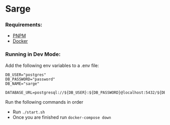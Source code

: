 # Sarge

### Requirements:

- [PNPM](https://pnpm.io/installation)
- [Docker](https://docs.docker.com/desktop/)

### Running in Dev Mode:

Add the following env variables to a .env file:

```
DB_USER="postgres"
DB_PASSWORD="password"
DB_NAME="sarge"

DATABASE_URL=postgresql://${DB_USER}:${DB_PASSWORD}@localhost:5432/${DB_NAME}
```

Run the following commands in order

- Run `./start.sh`
- Once you are finished run `docker-compose down`
